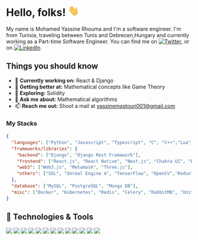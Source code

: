 
# Hello, folks! <img src="https://github.com/MYRhouma/MYRhouma/blob/ca5d788be8c5085d258ea9b730f27707df5db110/wave.gif" width="30" height="30">

My name is Mohamed Yassine Rhouma and I'm a software engineer. I'm from Tunisia, traveling between Tunis and Debrecen,Hungary and currently working as a Part-time Software Engineer. You can find me on [![Twitter][1.2]][1], or on [![LinkedIn][3.2]][3].

## Things you should know

- 🔭 <b>Currently working on:</b> React & Django
- 🌱 <b>Getting better at:</b> Mathematical concepts like Game Theory
- 🤔 <b>Exploring:</b> Solidity
- 💬 <b>Ask me about:</b> Mathematical algorithms
- 📫 <b>Reach me out:</b> Shoot a mail at <a href="mailto:yassinemastouri001@gmail.com" target="_blank">yassinemastouri001@gmail.com</a>

### My Stacks

```json
{
  "languages": ["Python", "Javascript", "Typescript", "C", "C++","Lua"],
  "frameworks/libraries": {
    "backend": ["Django", "Django Rest Framework"],
    "frontend": ["React.js", "React Native", "Next.js", "Chakra UI", "Boostrap", "Material UI", "JQuery", "React Native"],
    "web3": ["Web3.js", "Metamask", "Three.js"],
    "others": ["SDL", "Unreal Engine 4", "TensorFlow", "OpenCV","Redux", "Redux Toolkit", "React Hook Form", "Formik" , "Yup", "Axios"]
  },
  "database": ["MySQL", "PostgreSQL", "Mongo DB"],
  "misc": ["Docker", "Kubernetes", "Redis", "Celery", "RabbitMQ", "Unit Testing", "CI/CD"],
}
```

## 🔧 Technologies & Tools

![](https://img.shields.io/badge/OS-Linux-informational?style=flat&logo=linux&logoColor=white&color=2bbc8a)
![](https://img.shields.io/badge/Editor-IntelliJ_IDEA-informational?style=flat&logo=intellij-idea&logoColor=white&color=2bbc8a)
![](https://img.shields.io/badge/Code-Python-informational?style=flat&logo=python&logoColor=white&color=2bbc8a)
![](https://img.shields.io/badge/Code-JavaScript-informational?style=flat&logo=javascript&logoColor=white&color=2bbc8a)
![](https://img.shields.io/badge/Code-React-informational?style=flat&logo=react&logoColor=white&color=2bbc8a)
![](https://img.shields.io/badge/Code-Django-informational?style=flat&logo=django&logoColor=white&color=2bbc8a)
![](https://img.shields.io/badge/Code-HTML5-informational?style=flat&logo=html5&logoColor=white&color=2bbc8a)
![](https://img.shields.io/badge/Code-Css-informational?style=flat&logo=css3&logoColor=white&color=2bbc8a)
![](https://img.shields.io/badge/Shell-Bash-informational?style=flat&logo=gnu-bash&logoColor=white&color=2bbc8a)
![](https://img.shields.io/badge/Tools-PostgreSQL-informational?style=flat&logo=postgresql&logoColor=white&color=2bbc8a)
![](https://img.shields.io/badge/Tools-Mysql-informational?style=flat&logo=mysql&logoColor=white&color=2bbc8a)
![](https://img.shields.io/badge/Tools-Docker-informational?style=flat&logo=docker&logoColor=white&color=2bbc8a)
![](https://img.shields.io/badge/Cloud-Digital_Ocean-informational?style=flat&logo=digitalocean&logoColor=white&color=2bbc8a)


<!-- links to social media icons -->

<!-- icons with padding -->

[1.1]: http://i.imgur.com/tXSoThF.png ""
[2.1]: http://i.imgur.com/0o48UoR.png ""

<!-- icons without padding -->

[1.2]: https://i.imgur.com/wWzX9uB.png "twitter icon without padding"
[2.2]: https://i.imgur.com/9I6NRUm.png "github icon without padding"
[3.2]: https://i.imgur.com/dgXzJ9j.png "LinkedIn icon without padding"

<!-- links to your social media accounts -->

[1]: https://twitter.com/Rapidouye
[2]: https://github.com/MYRhouma
[3]: https://www.linkedin.com/in/yassine-rhouma/
